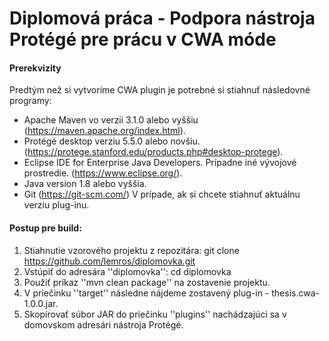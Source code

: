 # Diplomová práca - Podpora nástroja Protégé pre prácu v CWA móde

#### Prerekvizity
Predtým než si vytvoríme CWA plugin je potrebné si stiahnuť následovné programy:
+ Apache Maven vo verzii 3.1.0 alebo vyššiu (https://maven.apache.org/index.html).
+ Protégé desktop verziu 5.5.0 alebo novšiu. (https://protege.stanford.edu/products.php#desktop-protege).
+ Eclipse IDE for Enterprise Java Developers. Prípadne iné vývojové prostredie. (https://www.eclipse.org/).
+ Java version 1.8 alebo vyššia.
+ Git (https://git-scm.com/) V prípade, ak si chcete stiahnuť aktuálnu verziu plug-inu. 

#### Postup pre build:
1. Stiahnutie vzorového projektu z repozitára:
	git clone https://github.com/lemros/diplomovka.git
2. Vstúpiť do adresára ''diplomovka'':
	cd diplomovka
3. Použiť príkaz ''mvn clean package'' na zostavenie projektu. 
4. V priečinku ''target'' následne nájdeme zostavený plug-in - thesis.cwa-1.0.0.jar.
5. Skopírovať súbor JAR do priečinku ''plugins'' nachádzajúci sa v domovskom adresári nástroja Protégé.